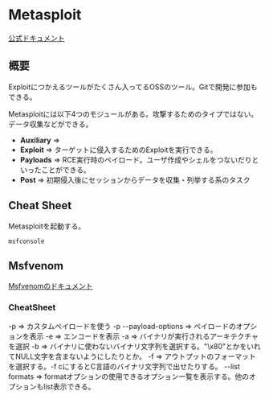 # Metasploit
[公式ドキュメント](https://docs.metasploit.com)

## 概要
Exploitにつかえるツールがたくさん入ってるOSSのツール。Gitで開発に参加もできる。

Metasploitには以下4つのモジュールがある。攻撃するためのタイプではない。データ収集などができる。
- **Auxiliary** => 
- **Exploit** => ターゲットに侵入するためのExploitを実行できる。
- **Payloads** => RCE実行時のペイロード。ユーザ作成やシェルをつないだりといったことができる。
- **Post** => 初期侵入後にセッションからデータを収集・列挙する系のタスク

## Cheat Sheet
Metasploitを起動する。
```
msfconsole
```

## Msfvenom
[Msfvenomのドキュメント](https://docs.metasploit.com/docs/using-metasploit/basics/how-to-use-msfvenom.html)

### CheatSheet

-p => カスタムペイロードを使う
-p --payload-options => ペイロードのオプションを表示
-e => エンコードを表示
-a => バイナリが実行されるアーキテクチャを選択
-b => バイナリに使わないバイナリ文字列を選択する。"\x80"とかをいれてNULL文字を含まないようにしたりとか。
-f => アウトプットのフォーマットを選択する。-f cにするとC言語のバイナリ文字列で出せたりする。
--list formats => formatオプションの使用できるオプション一覧を表示する。他のオプションもlist表示できる。
